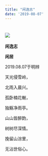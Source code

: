 ```yaml
---
title: "闲逸志"
date: '2019-08-07'
---
```

  #  ![](/images/heshui.jpg)
  
  **闲逸志**
  
  **闲居**
  
2019.08.07于明辨

天光侵雪岭， 

北雨入晨兴。 

孤卧楠花榭， 

独觞净雨亭。 

山山皆醉韵， 

树树尽深情。 

挽留山淙里， 

无沾世俗心。 
